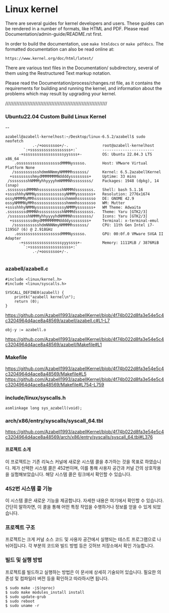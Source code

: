 Linux kernel
============

There are several guides for kernel developers and users. These guides can
be rendered in a number of formats, like HTML and PDF. Please read
Documentation/admin-guide/README.rst first.

In order to build the documentation, use ``make htmldocs`` or
``make pdfdocs``.  The formatted documentation can also be read online at:

    https://www.kernel.org/doc/html/latest/

There are various text files in the Documentation/ subdirectory,
several of them using the Restructured Text markup notation.

Please read the Documentation/process/changes.rst file, as it contains the
requirements for building and running the kernel, and information about
the problems which may result by upgrading your kernel.

////////////////////////////////////////////////////////////////

### Ubuntu22.04 Custom Build Linux Kernel  
-- 
```
azabell@azabell-kernelhost:~/Desktop/linux-6.5.2/azabell$ sudo neofetch
            .-/+oossssoo+/-.               root@azabell-kernelhost 
        `:+ssssssssssssssssss+:`           ----------------------- 
      -+ssssssssssssssssssyyssss+-         OS: Ubuntu 22.04.3 LTS x86_64 
    .ossssssssssssssssssdMMMNysssso.       Host: VMware Virtual Platform None 
   /ssssssssssshdmmNNmmyNMMMMhssssss/      Kernel: 6.5.2azabellKernel 
  +ssssssssshmydMMMMMMMNddddyssssssss+     Uptime: 33 mins 
 /sssssssshNMMMyhhyyyyhmNMMMNhssssssss/    Packages: 1948 (dpkg), 14 (snap) 
.ssssssssdMMMNhsssssssssshNMMMdssssssss.   Shell: bash 5.1.16 
+sssshhhyNMMNyssssssssssssyNMMMysssssss+   Resolution: 2776x1674 
ossyNMMMNyMMhsssssssssssssshmmmhssssssso   DE: GNOME 42.9 
ossyNMMMNyMMhsssssssssssssshmmmhssssssso   WM: Mutter 
+sssshhhyNMMNyssssssssssssyNMMMysssssss+   WM Theme: Adwaita 
.ssssssssdMMMNhsssssssssshNMMMdssssssss.   Theme: Yaru [GTK2/3] 
 /sssssssshNMMMyhhyyyyhdNMMMNhssssssss/    Icons: Yaru [GTK2/3] 
  +sssssssssdmydMMMMMMMMddddyssssssss+     Terminal: x-terminal-emul 
   /ssssssssssshdmNNNNmyNMMMMhssssss/      CPU: 11th Gen Intel i7-1195G7 (6) @ 2.918GHz 
    .ossssssssssssssssssdMMMNysssso.       GPU: 00:0f.0 VMware SVGA II Adapter 
      -+sssssssssssssssssyyyssss+-         Memory: 1111MiB / 3876MiB 
        `:+ssssssssssssssssss+:`
            .-/+oossssoo+/-.                                       
                                                                   
```  



### azabell/azabell.c

```
#include <linux/kernel.h>
#include <linux/syscalls.h>

SYSCALL_DEFINE0(azabell) {
	printk("azabell kernel\n");
	return (0);
}
```  
  
https://github.com/Azabell1993/azabellKernel/blob/4f74b022d8fa3e54e5c4c3204964d4ace8a48569/azabell/azabell.c#L1-L7



  
```
obj-y := azabell.o
```  
  
https://github.com/Azabell1993/azabellKernel/blob/4f74b022d8fa3e54e5c4c3204964d4ace8a48569/azabell/Makefile#L1

  
  
### Makefile
https://github.com/Azabell1993/azabellKernel/blob/4f74b022d8fa3e54e5c4c3204964d4ace8a48569/Makefile#L5  
https://github.com/Azabell1993/azabellKernel/blob/4f74b022d8fa3e54e5c4c3204964d4ace8a48569/Makefile#L754-L759  

  
  
### include/linux/syscalls.h  
```
asmlinkage long sys_azabell(void);
```  
  
### arch/x86/entry/syscalls/syscall_64.tbl
https://github.com/Azabell1993/azabellKernel/blob/4f74b022d8fa3e54e5c4c3204964d4ace8a48569/arch/x86/entry/syscalls/syscall_64.tbl#L376   
  
  
  
#### 프로젝트 소개  
 이 프로젝트는 기존 리눅스 커널에 새로운 시스템 콜을 추가하는 것을 목표로 하였습니다. 제가 선택한 시스템 콜은 452번이며, 이를 통해 사용자 공간과 커널 간의 상호작용을 실험해보았습니다. 해당 시스템 콜은 링크에서 확인할 수 있습니다.  
  
### 452번 시스템 콜 기능  
이 시스템 콜은 새로운 기능을 제공합니다. 자세한 내용은 여기에서 확인할 수 있습니다. 간단히 말하자면, 이 콜을 통해 어떤 특정 작업을 수행하거나 정보를 얻을 수 있게 되었습니다.  
  
### 프로젝트 구조  
프로젝트는 크게 커널 소스 코드 및 사용자 공간에서 실행되는 테스트 프로그램으로 나뉘어집니다. 각 부분의 코드와 빌드 방법 등은 깃허브 저장소에서 확인 가능합니다.  

### 빌드 및 실행 방법  
프로젝트를 빌드하고 실행하는 방법은 이 문서에 상세히 기술되어 있습니다. 필요한 의존성 및 컴파일러 버전 등을 확인하고 따라하시면 됩니다.  

```
$ sudo make -j$(nproc)
$ sudo make modules_install install
$ sudo update-grub
$ sudo reboot
$ sudo uname -r
```  

